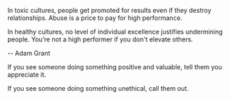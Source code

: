 ---
---

In toxic cultures, people get promoted for results even if they destroy relationships. Abuse is a price to pay for high performance.

In healthy cultures, no level of individual excellence justifies undermining people. You’re not a high performer if you don't elevate others.

-- Adam Grant 



If you see someone doing something positive and valuable, tell them you appreciate it. 

If you see someone doing something unethical, call them out.